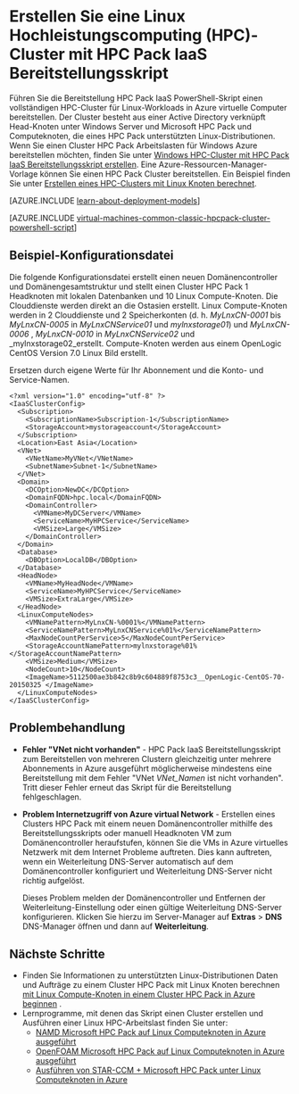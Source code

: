 <properties
   pageTitle="PowerShell-Skript Linux HPC-Cluster bereitstellen | Microsoft Azure"
   description="Ausführen eines PowerShell-Skripts zum Bereitstellen eines Clusters Linux HPC Pack in Azure virtuellen Maschinen"
   services="virtual-machines-linux"
   documentationCenter=""
   authors="dlepow"
   manager="timlt"
   editor=""
   tags="azure-service-management,hpc-pack"/>
<tags
   ms.service="virtual-machines-linux"
   ms.devlang="NA"
   ms.topic="article"
   ms.tgt_pltfrm="vm-linux"
   ms.workload="big-compute"
   ms.date="07/07/2016"
   ms.author="danlep"/>

# <a name="create-a-linux-high-performance-computing-hpc-cluster-with-the-hpc-pack-iaas-deployment-script"></a>Erstellen Sie eine Linux Hochleistungscomputing (HPC)-Cluster mit HPC Pack IaaS Bereitstellungsskript

Führen Sie die Bereitstellung HPC Pack IaaS PowerShell-Skript einen vollständigen HPC-Cluster für Linux-Workloads in Azure virtuelle Computer bereitstellen. Der Cluster besteht aus einer Active Directory verknüpft Head-Knoten unter Windows Server und Microsoft HPC Pack und Computeknoten, die eines HPC Pack unterstützten Linux-Distributionen. Wenn Sie einen Cluster HPC Pack Arbeitslasten für Windows Azure bereitstellen möchten, finden Sie unter [Windows HPC-Cluster mit HPC Pack IaaS Bereitstellungsskript erstellen](virtual-machines-windows-classic-hpcpack-cluster-powershell-script.md). Eine Azure-Ressourcen-Manager-Vorlage können Sie einen HPC Pack Cluster bereitstellen. Ein Beispiel finden Sie unter [Erstellen eines HPC-Clusters mit Linux Knoten berechnet](https://azure.microsoft.com/documentation/templates/create-hpc-cluster-linux-cn/).

[AZURE.INCLUDE [learn-about-deployment-models](../../includes/learn-about-deployment-models-classic-include.md)]

[AZURE.INCLUDE [virtual-machines-common-classic-hpcpack-cluster-powershell-script](../../includes/virtual-machines-common-classic-hpcpack-cluster-powershell-script.md)]

## <a name="example-configuration-file"></a>Beispiel-Konfigurationsdatei

Die folgende Konfigurationsdatei erstellt einen neuen Domänencontroller und Domänengesamtstruktur und stellt einen Cluster HPC Pack 1 Headknoten mit lokalen Datenbanken und 10 Linux Compute-Knoten. Die Clouddienste werden direkt an die Ostasien erstellt. Linux Compute-Knoten werden in 2 Clouddienste und 2 Speicherkonten (d. h. _MyLnxCN-0001_ bis _MyLnxCN-0005_ in _MyLnxCNService01_ und _mylnxstorage01_) und _MyLnxCN-0006_ , _MyLnxCN-0010_ in _MyLnxCNService02_ und _mylnxstorage02_erstellt. Compute-Knoten werden aus einem OpenLogic CentOS Version 7.0 Linux Bild erstellt. 

Ersetzen durch eigene Werte für Ihr Abonnement und die Konto- und Service-Namen.

```
<?xml version="1.0" encoding="utf-8" ?>
<IaaSClusterConfig>
  <Subscription>
    <SubscriptionName>Subscription-1</SubscriptionName>
    <StorageAccount>mystorageaccount</StorageAccount>
  </Subscription>
  <Location>East Asia</Location>  
  <VNet>
    <VNetName>MyVNet</VNetName>
    <SubnetName>Subnet-1</SubnetName>
  </VNet>
  <Domain>
    <DCOption>NewDC</DCOption>
    <DomainFQDN>hpc.local</DomainFQDN>
    <DomainController>
      <VMName>MyDCServer</VMName>
      <ServiceName>MyHPCService</ServiceName>
      <VMSize>Large</VMSize>
    </DomainController>
  </Domain>
  <Database>
    <DBOption>LocalDB</DBOption>
  </Database>
  <HeadNode>
    <VMName>MyHeadNode</VMName>
    <ServiceName>MyHPCService</ServiceName>
    <VMSize>ExtraLarge</VMSize>
  </HeadNode>
  <LinuxComputeNodes>
    <VMNamePattern>MyLnxCN-%0001%</VMNamePattern>
    <ServiceNamePattern>MyLnxCNService%01%</ServiceNamePattern>
    <MaxNodeCountPerService>5</MaxNodeCountPerService>
    <StorageAccountNamePattern>mylnxstorage%01%</StorageAccountNamePattern>
    <VMSize>Medium</VMSize>
    <NodeCount>10</NodeCount>
    <ImageName>5112500ae3b842c8b9c604889f8753c3__OpenLogic-CentOS-70-20150325 </ImageName>
  </LinuxComputeNodes>
</IaaSClusterConfig>
```
## <a name="troubleshooting"></a>Problembehandlung

* **Fehler "VNet nicht vorhanden"** - HPC Pack IaaS Bereitstellungsskript zum Bereitstellen von mehreren Clustern gleichzeitig unter mehrere Abonnements in Azure ausgeführt möglicherweise mindestens eine Bereitstellung mit dem Fehler "VNet *VNet\_Namen* ist nicht vorhanden".
Tritt dieser Fehler erneut das Skript für die Bereitstellung fehlgeschlagen.

* **Problem Internetzugriff von Azure virtual Network** - Erstellen eines Clusters HPC Pack mit einem neuen Domänencontroller mithilfe des Bereitstellungsskripts oder manuell Headknoten VM zum Domänencontroller heraufstufen, können Sie die VMs in Azure virtuelles Netzwerk mit dem Internet Probleme auftreten. Dies kann auftreten, wenn ein Weiterleitung DNS-Server automatisch auf dem Domänencontroller konfiguriert und Weiterleitung DNS-Server nicht richtig aufgelöst.

    Dieses Problem melden der Domänencontroller und Entfernen der Weiterleitung-Einstellung oder einen gültige Weiterleitung DNS-Server konfigurieren. Klicken Sie hierzu im Server-Manager auf **Extras** >
    **DNS** DNS-Manager öffnen und dann auf **Weiterleitung**.
    
## <a name="next-steps"></a>Nächste Schritte

* Finden Sie Informationen zu unterstützten Linux-Distributionen Daten und Aufträge zu einem Cluster HPC Pack mit Linux Knoten berechnen [mit Linux Compute-Knoten in einem Cluster HPC Pack in Azure beginnen](virtual-machines-linux-classic-hpcpack-cluster.md) .
* Lernprogramme, mit denen das Skript einen Cluster erstellen und Ausführen einer Linux HPC-Arbeitslast finden Sie unter:
    * [NAMD Microsoft HPC Pack auf Linux Computeknoten in Azure ausgeführt](virtual-machines-linux-classic-hpcpack-cluster-namd.md)
    * [OpenFOAM Microsoft HPC Pack auf Linux Computeknoten in Azure ausgeführt](virtual-machines-linux-classic-hpcpack-cluster-openfoam.md)
    * [Ausführen von STAR-CCM + Microsoft HPC Pack unter Linux Computeknoten in Azure](virtual-machines-linux-classic-hpcpack-cluster-starccm.md)
